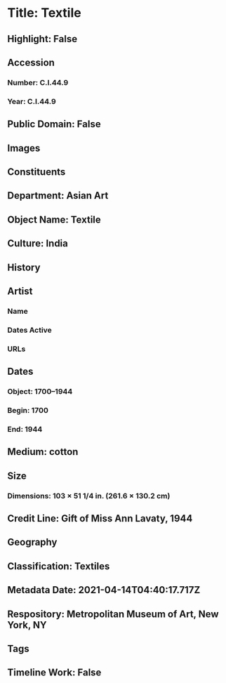 # Title: Textile
## Highlight: False
## Accession
### Number: C.I.44.9
### Year: C.I.44.9
## Public Domain: False
## Images
## Constituents
## Department: Asian Art
## Object Name: Textile
## Culture: India
## History
## Artist
### Name
### Dates Active
### URLs
## Dates
### Object: 1700–1944
### Begin: 1700
### End: 1944
## Medium: cotton
## Size
### Dimensions: 103 × 51 1/4 in. (261.6 × 130.2 cm)
## Credit Line: Gift of Miss Ann Lavaty, 1944
## Geography
## Classification: Textiles
## Metadata Date: 2021-04-14T04:40:17.717Z
## Respository: Metropolitan Museum of Art, New York, NY
## Tags
## Timeline Work: False